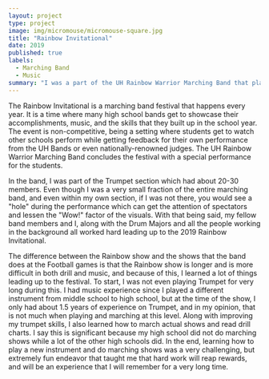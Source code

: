 ```yaml
---
layout: project
type: project
image: img/micromouse/micromouse-square.jpg
title: "Rainbow Invitational"
date: 2019
published: true
labels:
  - Marching Band
  - Music
summary: "I was a part of the UH Rainbow Warrior Marching Band that played at the 2019 Rainbow Invitational."
---
```


The Rainbow Invitational is a marching band festival that happens every year. It is a time where many high school bands get to showcase their accomplishments, music, and the skills that they built up in the school year. The event is non-competitive, being a setting where students get to watch other schools perform while getting feedback for their own performance from the UH Bands or even nationally-renowned judges. The UH Rainbow Warrior Marching Band concludes the festival with a special performance for the students.

In the band, I was part of the Trumpet section which had about 20-30 members. Even though I was a very small fraction of the entire marching band, and even within my own section, if I was not there, you would see a "hole" during the performance which can get the attention of spectators and lessen the "Wow!" factor of the visuals. With that being said, my fellow band members and I, along with the Drum Majors and all the people working in the background all worked hard leading up to the 2019 Rainbow Invitational.

The difference between the Rainbow show and the shows that the band does at the Football games is that the Rainbow show is longer and is more difficult in both drill and music, and because of this, I learned a lot of things leading up to the festival. To start, I was not even playing Trumpet for very long during this. I had music experience since I played a different instrument from middle school to high school, but at the time of the show, I only had about 1.5 years of experience on Trumpet, and in my opinion, that is not much when playing and marching at this level. Along with improving my trumpet skills, I also learned how to march actual shows and read drill charts. I say this is significant because my high school did not do marching shows while a lot of the other high schools did. In the end, learning how to play a new instrument and do marching shows was a very challenging, but extremely fun endeavor that taught me that hard work will reap rewards, and will be an experience that I will remember for a very long time.
